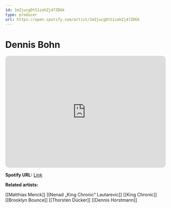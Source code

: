 ```yaml
---
id: 1mZjucgDtS1zahZj47ZDGk
type: producer
url: https://open.spotify.com/artist/1mZjucgDtS1zahZj47ZDGk
---
```

# Dennis Bohn

<iframe style="border-radius:12px" src="https://open.spotify.com/embed/artist/1mZjucgDtS1zahZj47ZDGk" width="100%" height="352" frameBorder="0" allowfullscreen="" allow="autoplay; clipboard-write; encrypted-media; fullscreen; picture-in-picture" loading="lazy"></iframe>

**Spotify URL:** [Link](https://open.spotify.com/artist/1mZjucgDtS1zahZj47ZDGk)

**Related artists:**

[[Matthias Menck]]
[[Nenad „King Chronic“ Lautarevic]]
[[King Chronic]]
[[Brooklyn Bounce]]
[[Thorsten Dücker]]
[[Dennis Horstmann]]
